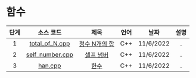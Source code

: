 # 함수
|단계|소스 코드|제목|언어|날짜|설명|
|:---:|:---:|:---:|:---:|:---:|:---:|
|1|[total_of_N.cpp](./total_of_N.cpp)|[정수 N개의 합](http://boj.kr/15596)|C++|11/6/2022|.|
|2|[self_number.cpp](./self_number.cpp)|[셀프 넘버](http://boj.kr/4673)|C++|11/6/2022|.|
|3|[han.cpp](./han.cpp)|[한수](http://boj.kr/1065)|C++|11/6/2022|.|